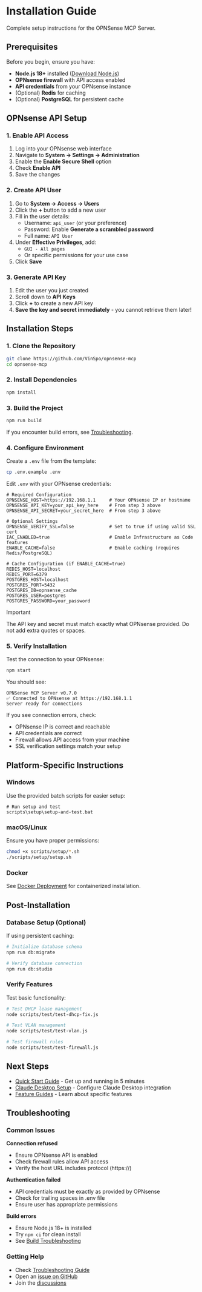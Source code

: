 # Installation Guide

Complete setup instructions for the OPNSense MCP Server.

## Prerequisites

Before you begin, ensure you have:

- **Node.js 18+** installed ([Download Node.js](https://nodejs.org/))
- **OPNsense firewall** with API access enabled
- **API credentials** from your OPNsense instance
- (Optional) **Redis** for caching
- (Optional) **PostgreSQL** for persistent cache

## OPNsense API Setup

### 1. Enable API Access

1. Log into your OPNsense web interface
2. Navigate to **System → Settings → Administration**
3. Enable the **Enable Secure Shell** option
4. Check **Enable API** 
5. Save the changes

### 2. Create API User

1. Go to **System → Access → Users**
2. Click the **+** button to add a new user
3. Fill in the user details:
   - Username: `api_user` (or your preference)
   - Password: Enable **Generate a scrambled password**
   - Full name: `API User`
4. Under **Effective Privileges**, add:
   - `GUI - All pages`
   - Or specific permissions for your use case
5. Click **Save**

### 3. Generate API Key

1. Edit the user you just created
2. Scroll down to **API Keys**
3. Click **+** to create a new API key
4. **Save the key and secret immediately** - you cannot retrieve them later!

## Installation Steps

### 1. Clone the Repository

```bash
git clone https://github.com/VinSpo/opnsense-mcp
cd opnsense-mcp
```

### 2. Install Dependencies

```bash
npm install
```

### 3. Build the Project

```bash
npm run build
```

If you encounter build errors, see [Troubleshooting](../troubleshooting/common-issues.md).

### 4. Configure Environment

Create a `.env` file from the template:

```bash
cp .env.example .env
```

Edit `.env` with your OPNsense credentials:

```env
# Required Configuration
OPNSENSE_HOST=https://192.168.1.1     # Your OPNsense IP or hostname
OPNSENSE_API_KEY=your_api_key_here    # From step 3 above
OPNSENSE_API_SECRET=your_secret_here  # From step 3 above

# Optional Settings
OPNSENSE_VERIFY_SSL=false             # Set to true if using valid SSL cert
IAC_ENABLED=true                      # Enable Infrastructure as Code features
ENABLE_CACHE=false                    # Enable caching (requires Redis/PostgreSQL)

# Cache Configuration (if ENABLE_CACHE=true)
REDIS_HOST=localhost
REDIS_PORT=6379
POSTGRES_HOST=localhost
POSTGRES_PORT=5432
POSTGRES_DB=opnsense_cache
POSTGRES_USER=postgres
POSTGRES_PASSWORD=your_password
```

> [!IMPORTANT]
> The API key and secret must match exactly what OPNsense provided. Do not add extra quotes or spaces.

### 5. Verify Installation

Test the connection to your OPNsense:

```bash
npm start
```

You should see:
```
OPNSense MCP Server v0.7.0
✅ Connected to OPNsense at https://192.168.1.1
Server ready for connections
```

If you see connection errors, check:
- OPNsense IP is correct and reachable
- API credentials are correct
- Firewall allows API access from your machine
- SSL verification settings match your setup

## Platform-Specific Instructions

### Windows

Use the provided batch scripts for easier setup:

```batch
# Run setup and test
scripts\setup\setup-and-test.bat
```

### macOS/Linux

Ensure you have proper permissions:

```bash
chmod +x scripts/setup/*.sh
./scripts/setup/setup.sh
```

### Docker

See [Docker Deployment](../deployment/docker.md) for containerized installation.

## Post-Installation

### Database Setup (Optional)

If using persistent caching:

```bash
# Initialize database schema
npm run db:migrate

# Verify database connection
npm run db:studio
```

### Verify Features

Test basic functionality:

```bash
# Test DHCP lease management
node scripts/test/test-dhcp-fix.js

# Test VLAN management
node scripts/test/test-vlan.js

# Test firewall rules
node scripts/test/test-firewall.js
```

## Next Steps

- [Quick Start Guide](quickstart.md) - Get up and running in 5 minutes
- [Claude Desktop Setup](configuration.md#claude-desktop) - Configure Claude Desktop integration
- [Feature Guides](../guides/) - Learn about specific features

## Troubleshooting

### Common Issues

**Connection refused**
- Ensure OPNsense API is enabled
- Check firewall rules allow API access
- Verify the host URL includes protocol (https://)

**Authentication failed**
- API credentials must be exactly as provided by OPNsense
- Check for trailing spaces in .env file
- Ensure user has appropriate permissions

**Build errors**
- Ensure Node.js 18+ is installed
- Try `npm ci` for clean install
- See [Build Troubleshooting](../troubleshooting/common-issues.md#build-errors)

### Getting Help

- Check [Troubleshooting Guide](../troubleshooting/)
- Open an [issue on GitHub](https://github.com/VinSpo/opnsense-mcp/issues)
- Join the [discussions](https://github.com/VinSpo/opnsense-mcp/discussions)